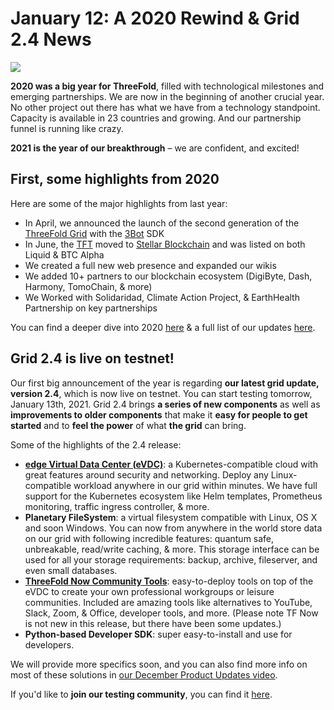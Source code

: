 # January 12: A 2020 Rewind & Grid 2.4 News

![](threefold__2020rewindgrid24.png  )

**2020 was a big year for ThreeFold**, filled with technological milestones and emerging partnerships. We are now in the beginning of another crucial year. No other project out there has what we have from a technology standpoint. Capacity is available in 23 countries and growing. And our partnership funnel is running like crazy.

**2021 is the year of our breakthrough** – we are confident, and excited!

## First, some highlights from 2020

Here are some of the major highlights from last year:

- In April, we announced the launch of the second generation of the [ThreeFold Grid](threefold__threefold_grid) with the [3Bot](threefold__3bot_def) SDK
- In June, the [TFT](threefold__threefold_token) moved to [Stellar Blockchain](threefold__stellar_blockchain) and was listed on both Liquid & BTC Alpha
- We created a full new web presence and expanded our wikis
- We added 10+ partners to our blockchain ecosystem (DigiByte, Dash, Harmony, TomoChain, & more)
- We Worked with Solidaridad, Climate Action Project, & EarthHealth Partnership on key partnerships

You can find a deeper dive into 2020 [here](threefold__threefold_update_jan2021.md) & a full list of our updates [here](threefold__launch_announcements.md).

## Grid 2.4 is live on testnet!

Our first big announcement of the year is regarding **our latest grid update, version 2.4**, which is now live on testnet. You can start testing tomorrow, January 13th, 2021. Grid 2.4 brings **a series of new components** as well as **improvements to older components** that make it **easy for people to get started** and to **feel the power** of what **the grid** can bring.

Some of the highlights of the 2.4 release:

- **[edge Virtual Data Center (eVDC)](https://vdc.threefold.io/)**: a Kubernetes-compatible cloud with great features around security and networking. Deploy any Linux-compatible workload anywhere in our grid within minutes. We have full support for the Kubernetes ecosystem like Helm templates, Prometheus monitoring, traffic ingress controller, & more.
- **Planetary FileSystem**: a virtual filesystem compatible with Linux, OS X and soon Windows. You can now from anywhere in the world store data on our grid with following incredible features: quantum safe, unbreakable, read/write caching, & more. This storage interface can be used for all your storage requirements: backup, archive, fileserver, and even small databases.
- **[ThreeFold Now Community Tools](https://now.threefold.io/)**: easy-to-deploy tools on top of the eVDC to create your own professional workgroups or leisure communities. Included are amazing tools like alternatives to YouTube, Slack, Zoom, & Office, developer tools, and more. (Please note TF Now is not new in this release, but there have been some updates.)
- **Python-based Developer SDK**: super easy-to-install and use for developers.

We will provide more specifics soon, and you can also find more info on most of these solutions in [our December Product Updates video](https://www.youtube.com/watch?v=C7BH_o9JbW0).

If you'd like to **join our testing community**, you can find it [here](https://t.me/joinchat/TSI25Ee-RcQaOmieYJ9Yyg).